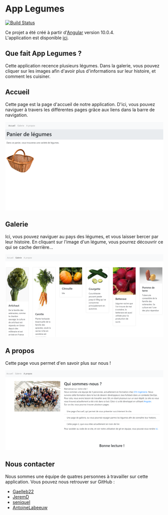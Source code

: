 # App Legumes

[![Build Status](https://travis-ci.org/AntoineLabeeuw/app-legumes.svg?branch=master)](https://travis-ci.org/AntoineLabeeuw/app-legumes)

Ce projet a été créé à partir d'[Angular](https://github.com/angular/angular-cli) version 10.0.4.  
L'application est disponible [ici](https://antoinelabeeuw.github.io/app-legumes).

## Que fait App Legumes ?

Cette application recence plusieurs légumes. Dans la galerie, vous pouvez cliquer sur les images afin d'avoir plus d'informations sur leur histoire, et comment les cuisiner.

## Accueil

Cette page est la page d'accueil de notre application. D'ici, vous pouvez naviguer à travers les différentes pages grâce aux liens dans la barre de navigation.

![accueil](./src/assets/githubImages/accueil.png)

## Galerie

Ici, vous pouvez naviguer au pays des légumes, et vous laisser bercer par leur histoire. En cliquant sur l'image d'un légume, vous pourrez découvrir ce qui se cache derrière...

![galerie](./src/assets/githubImages/galerie.png)

## A propos

Cette page vous permet d'en savoir plus sur nous !

![apropos](./src/assets/githubImages/apropos.png)

## Nous contacter

Nous sommes une équipe de quatres personnes à travailler sur cette application. Vous pouvez nous retrouver sur GitHub :
- [Gaelleb22](https://github.com/Gaelleb22)
- [JeremD](https://github.com/JeremD)
- [seniquel](https://github.com/seniquel)
- [AntoineLabeeuw](https://github.com/AntoineLabeeuw)
